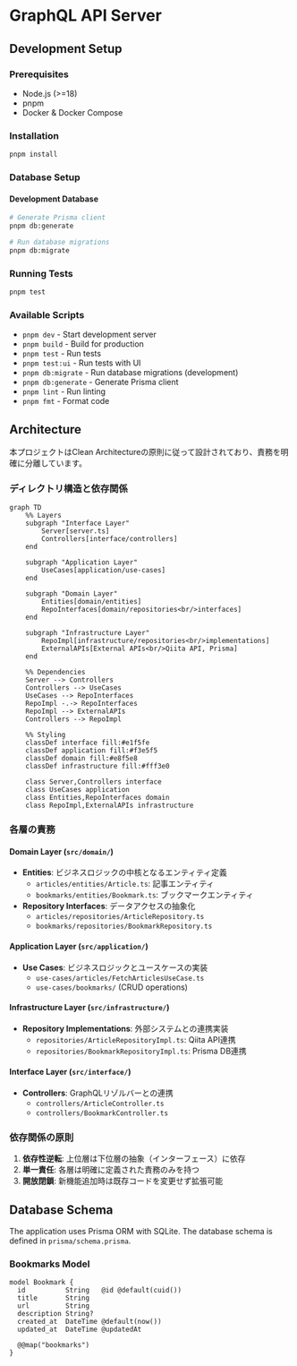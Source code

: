 # GraphQL API Server

## Development Setup

### Prerequisites
- Node.js (>=18)
- pnpm
- Docker & Docker Compose

### Installation
```bash
pnpm install
```

### Database Setup

#### Development Database
```bash
# Generate Prisma client
pnpm db:generate

# Run database migrations
pnpm db:migrate
```


### Running Tests

```bash
pnpm test
```

### Available Scripts

- `pnpm dev` - Start development server
- `pnpm build` - Build for production
- `pnpm test` - Run tests
- `pnpm test:ui` - Run tests with UI
- `pnpm db:migrate` - Run database migrations (development)
- `pnpm db:generate` - Generate Prisma client
- `pnpm lint` - Run linting
- `pnpm fmt` - Format code

## Architecture

本プロジェクトはClean Architectureの原則に従って設計されており、責務を明確に分離しています。

### ディレクトリ構造と依存関係

```mermaid
graph TD
    %% Layers
    subgraph "Interface Layer"
        Server[server.ts]
        Controllers[interface/controllers]
    end

    subgraph "Application Layer"
        UseCases[application/use-cases]
    end

    subgraph "Domain Layer"
        Entities[domain/entities]
        RepoInterfaces[domain/repositories<br/>interfaces]
    end

    subgraph "Infrastructure Layer"
        RepoImpl[infrastructure/repositories<br/>implementations]
        ExternalAPIs[External APIs<br/>Qiita API, Prisma]
    end

    %% Dependencies
    Server --> Controllers
    Controllers --> UseCases
    UseCases --> RepoInterfaces
    RepoImpl -.-> RepoInterfaces
    RepoImpl --> ExternalAPIs
    Controllers --> RepoImpl

    %% Styling
    classDef interface fill:#e1f5fe
    classDef application fill:#f3e5f5
    classDef domain fill:#e8f5e8
    classDef infrastructure fill:#fff3e0

    class Server,Controllers interface
    class UseCases application
    class Entities,RepoInterfaces domain
    class RepoImpl,ExternalAPIs infrastructure
```

### 各層の責務

#### Domain Layer (`src/domain/`)
- **Entities**: ビジネスロジックの中核となるエンティティ定義
  - `articles/entities/Article.ts`: 記事エンティティ
  - `bookmarks/entities/Bookmark.ts`: ブックマークエンティティ
- **Repository Interfaces**: データアクセスの抽象化
  - `articles/repositories/ArticleRepository.ts`
  - `bookmarks/repositories/BookmarkRepository.ts`

#### Application Layer (`src/application/`)
- **Use Cases**: ビジネスロジックとユースケースの実装
  - `use-cases/articles/FetchArticlesUseCase.ts`
  - `use-cases/bookmarks/` (CRUD operations)

#### Infrastructure Layer (`src/infrastructure/`)
- **Repository Implementations**: 外部システムとの連携実装
  - `repositories/ArticleRepositoryImpl.ts`: Qiita API連携
  - `repositories/BookmarkRepositoryImpl.ts`: Prisma DB連携

#### Interface Layer (`src/interface/`)
- **Controllers**: GraphQLリゾルバーとの連携
  - `controllers/ArticleController.ts`
  - `controllers/BookmarkController.ts`

### 依存関係の原則

1. **依存性逆転**: 上位層は下位層の抽象（インターフェース）に依存
2. **単一責任**: 各層は明確に定義された責務のみを持つ
3. **開放閉鎖**: 新機能追加時は既存コードを変更せず拡張可能

## Database Schema

The application uses Prisma ORM with SQLite. The database schema is defined in `prisma/schema.prisma`.

### Bookmarks Model
```prisma
model Bookmark {
  id          String   @id @default(cuid())
  title       String
  url         String
  description String?
  created_at  DateTime @default(now())
  updated_at  DateTime @updatedAt

  @@map("bookmarks")
}
```